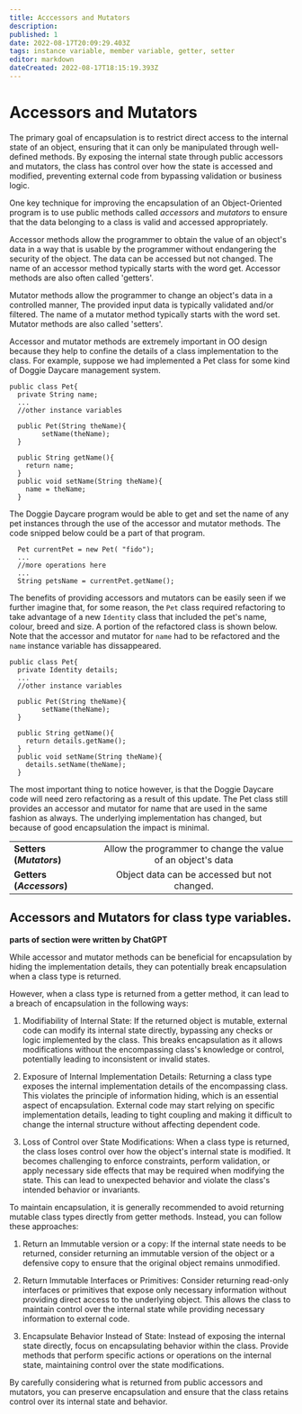 ```yaml
---
title: Acccessors and Mutators
description: 
published: 1
date: 2022-08-17T20:09:29.403Z
tags: instance variable, member variable, getter, setter
editor: markdown
dateCreated: 2022-08-17T18:15:19.393Z
---
```



# Accessors and Mutators

The primary goal of encapsulation is to restrict direct access to the internal state of an object, ensuring that it can only be manipulated through well-defined methods. By exposing the internal state through public accessors and mutators, the class has control over how the state is accessed and modified, preventing external code from bypassing validation or business logic.

One key technique for improving the encapsulation of an Object-Oriented program is to use public methods called *accessors* and *mutators* to ensure that the data belonging to a class is valid and accessed appropriately.


Accessor methods allow the programmer to obtain the value of an object's data in a way that is usable by the programmer without endangering the security of the object. The data can be accessed but not changed. The name of an accessor method typically starts with the word get. Accessor methods are also often called 'getters'.

Mutator methods allow the programmer to change an object's data in a controlled manner, The provided input data is typically validated and/or filtered. The name of a mutator method typically starts with the word set. Mutator methods are also called 'setters'.

Accessor and mutator methods are extremely important in OO design because they help to confine the details of a class implementation to the class. For example, suppose we had implemented a Pet class for some kind of Doggie Daycare management system.  

```
public class Pet{
  private String name;
  ...
  //other instance variables
  
  public Pet(String theName){
		setName(theName);
  }
  
  public String getName(){
    return name;
  }
  public void setName(String theName){
    name = theName;  
  }
```
The Doggie Daycare program would be able to get and set the name of any pet instances through the use of the accessor and mutator methods. The code snipped below could be a part of that program.
```
  Pet currentPet = new Pet( "fido");
  ... 
  //more operations here
  ...
  String petsName = currentPet.getName();
```
The benefits of providing accessors and mutators can be easily seen if we further imagine that, for some reason, the `Pet` class required refactoring to take advantage of a new `Identity` class that included the pet's name, colour, breed and size.  A portion of the refactored class is shown below. Note that the accessor and mutator for `name` had to be refactored and the `name` instance variable has dissappeared.

```
public class Pet{
  private Identity details;
  ...
  //other instance variables
  
  public Pet(String theName){
		setName(theName);
  }
  
  public String getName(){
    return details.getName();
  }
  public void setName(String theName){
    details.setName(theName); 
  }
```
The most important thing to notice however, is that the Doggie Daycare code will need zero refactoring as a result of this update.  The Pet class still provides an accessor and mutator for name that are used in the same fashion as always. The underlying implementation has changed, but because of good encapsulation the impact is minimal.


|       |  |
| :---        |    :----:   |
| **Setters (***Mutators***)**     | Allow the programmer to change the value of an object's data
| **Getters (***Accessors***)**   | Object data can be accessed but not changed.   


## Accessors and Mutators for class type variables.
**parts of section were written by ChatGPT**

While accessor and mutator methods can be beneficial for encapsulation by hiding the implementation details, they can potentially break encapsulation when a class type is returned.

However, when a class type is returned from a getter method, it can lead to a breach of encapsulation in the following ways:

1. Modifiability of Internal State:
If the returned object is mutable, external code can modify its internal state directly, bypassing any checks or logic implemented by the class. This breaks encapsulation as it allows modifications without the encompassing class's knowledge or control, potentially leading to inconsistent or invalid states.

2. Exposure of Internal Implementation Details:
Returning a class type exposes the internal implementation details of the encompassing class. This violates the principle of information hiding, which is an essential aspect of encapsulation. External code may start relying on specific implementation details, leading to tight coupling and making it difficult to change the internal structure without affecting dependent code.

3. Loss of Control over State Modifications:
When a class type is returned, the class loses control over how the object's internal state is modified. It becomes challenging to enforce constraints, perform validation, or apply necessary side effects that may be required when modifying the state. This can lead to unexpected behavior and violate the class's intended behavior or invariants.

To maintain encapsulation, it is generally recommended to avoid returning mutable class types directly from getter methods. Instead, you can follow these approaches:

1. Return an Immutable version or a copy:
If the internal state needs to be returned, consider returning an immutable version of the object or a defensive copy to ensure that the original object remains unmodified.

2. Return Immutable Interfaces or Primitives:
Consider returning read-only interfaces or primitives that expose only necessary information without providing direct access to the underlying object. This allows the class to maintain control over the internal state while providing necessary information to external code.

3. Encapsulate Behavior Instead of State:
Instead of exposing the internal state directly, focus on encapsulating behavior within the class. Provide methods that perform specific actions or operations on the internal state, maintaining control over the state modifications.

By carefully considering what is returned from public accessors and mutators, you can preserve encapsulation and ensure that the class retains control over its internal state and behavior.

